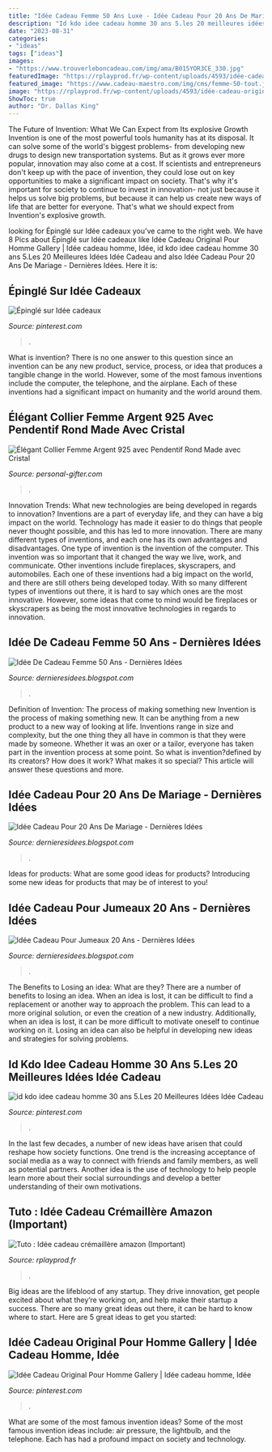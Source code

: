 ```yaml
---
title: "Idée Cadeau Femme 50 Ans Luxe - Idée Cadeau Pour 20 Ans De Mariage"
description: "Id kdo idee cadeau homme 30 ans 5.les 20 meilleures idées idée cadeau"
date: "2023-08-31"
categories:
- "ideas"
tags: ["ideas"]
images:
- "https://www.trouverleboncadeau.com/img/ama/B015YOR3CE_330.jpg"
featuredImage: "https://rplayprod.fr/wp-content/uploads/4593/idée-cadeau-original-pour-invitation-repas-5ebd11675f06c.jpg"
featured_image: "https://www.cadeau-maestro.com/img/cms/femme-50-tout.jpg"
image: "https://rplayprod.fr/wp-content/uploads/4593/idée-cadeau-original-pour-invitation-repas-5ebd11675f06c.jpg"
ShowToc: true
author: "Dr. Dallas King"
---
```



The Future of Invention: What We Can Expect from Its explosive Growth
Invention is one of the most powerful tools humanity has at its disposal. It can solve some of the world's biggest problems- from developing new drugs to design new transportation systems. But as it grows ever more popular, innovation may also come at a cost. If scientists and entrepreneurs don't keep up with the pace of invention, they could lose out on key opportunities to make a significant impact on society.
That's why it's important for society to continue to invest in innovation- not just because it helps us solve big problems, but because it can help us create new ways of life that are better for everyone. That's what we should expect from Invention's explosive growth.

	

		
looking for Épinglé sur Idée cadeaux you've came to the right web. We have 8 Pics about Épinglé sur Idée cadeaux like Idée Cadeau Original Pour Homme Gallery | Idée cadeau homme, Idée, id kdo idee cadeau homme 30 ans 5.Les 20 Meilleures Idées Idée Cadeau and also Idée Cadeau Pour 20 Ans De Mariage - Dernières Idées. Here it is:
		
    
## Épinglé Sur Idée Cadeaux

<img loading=lazy src="https://i.pinimg.com/originals/c6/69/f2/c669f2ddcc3699bac8740f62d2470116.png" onerror="this.onerror=null;this.src='https://tse3.mm.bing.net/th?id=OIP.34LvJWpEw3bz9AOSd-IePwHaEK&amp;pid=15.1';" alt="Épinglé sur Idée cadeaux">

_Source: pinterest.com_

>. 

	

What is invention?
There is no one answer to this question since an invention can be any new product, service, process, or idea that produces a tangible change in the world. However, some of the most famous inventions include the computer, the telephone, and the airplane. Each of these inventions had a significant impact on humanity and the world around them.

    
## Élégant Collier Femme Argent 925 Avec Pendentif Rond Made Avec Cristal

<img loading=lazy src="https://images.personal-gifter.com/2019/11/lgant-Collier-Femme-Argent-925-avec-Pendentif-Rond-Made-avec-Cristal-de-Swarovski-Fin-Bijoux-Cadeau-Anniversaire-Femme-Maman-30-40-50-60-Ans-Rouge-ou-Bleu-46CM-0-240x300.jpg" onerror="this.onerror=null;this.src='https://tse1.mm.bing.net/th?id=OIP.9b1tColK7lqMT3J74BeCzQAAAA&amp;pid=15.1';" alt="Élégant Collier Femme Argent 925 avec Pendentif Rond Made avec Cristal">

_Source: personal-gifter.com_

>. 

	

Innovation Trends: What new technologies are being developed in regards to innovation?
Inventions are a part of everyday life, and they can have a big impact on the world. Technology has made it easier to do things that people never thought possible, and this has led to more innovation. There are many different types of inventions, and each one has its own advantages and disadvantages. One type of invention is the invention of the computer. This invention was so important that it changed the way we live, work, and communicate. Other inventions include fireplaces, skyscrapers, and automobiles. Each one of these inventions had a big impact on the world, and there are still others being developed today. With so many different types of inventions out there, it is hard to say which ones are the most innovative. However, some ideas that come to mind would be fireplaces or skyscrapers as being the most innovative technologies in regards to innovation.

    
## Idée De Cadeau Femme 50 Ans - Dernières Idées

<img loading=lazy src="https://www.cadeau-maestro.com/img/cms/femme-50-tout.jpg" onerror="this.onerror=null;this.src='https://tse4.mm.bing.net/th?id=OIP.mSG9gK5zTYigV8Pvbl9LlgHaCx&amp;pid=15.1';" alt="Idée De Cadeau Femme 50 Ans - Dernières Idées">

_Source: dernieresidees.blogspot.com_

>. 

	

Definition of Invention: The process of making something new
Invention is the process of making something new. It can be anything from a new product to a new way of looking at life. Inventions range in size and complexity, but the one thing they all have in common is that they were made by someone. Whether it was an oxer or a tailor, everyone has taken part in the invention process at some point. So what is invention?defined by its creators? How does it work? What makes it so special? This article will answer these questions and more.

    
## Idée Cadeau Pour 20 Ans De Mariage - Dernières Idées

<img loading=lazy src="https://www.amzalan.com/12005-thickbox_default/faience-diplome-noces-porcelaine-20-ans-mariage-anniversaire-modele-epis-idees-cadeaux-neuf.jpg" onerror="this.onerror=null;this.src='https://tse3.mm.bing.net/th?id=OIP.jozS05dFvqB0lgJ5uvYHeQHaHa&amp;pid=15.1';" alt="Idée Cadeau Pour 20 Ans De Mariage - Dernières Idées">

_Source: dernieresidees.blogspot.com_

>. 

	

Ideas for products: What are some good ideas for products?
Introducing some new ideas for products that may be of interest to you!

    
## Idée Cadeau Pour Jumeaux 20 Ans - Dernières Idées

<img loading=lazy src="https://www.trouverleboncadeau.com/img/ama/B015YOR3CE_330.jpg" onerror="this.onerror=null;this.src='https://tse1.mm.bing.net/th?id=OIP.1mewmljzhj1mgoksENYplQHaF_&amp;pid=15.1';" alt="Idée Cadeau Pour Jumeaux 20 Ans - Dernières Idées">

_Source: dernieresidees.blogspot.com_

>. 

	

The Benefits to Losing an idea: What are they?
There are a number of benefits to losing an idea. When an idea is lost, it can be difficult to find a replacement or another way to approach the problem. This can lead to a more original solution, or even the creation of a new industry. Additionally, when an idea is lost, it can be more difficult to motivate oneself to continue working on it. Losing an idea can also be helpful in developing new ideas and strategies for solving problems.

    
## Id Kdo Idee Cadeau Homme 30 Ans 5.Les 20 Meilleures Idées Idée Cadeau

<img loading=lazy src="https://i.pinimg.com/originals/9e/11/f7/9e11f749401e4f450daf934d08f8aeb7.jpg" onerror="this.onerror=null;this.src='https://tse1.mm.bing.net/th?id=OIP.7j-kzehTLtVrK8Z0W59cFQHaFg&amp;pid=15.1';" alt="id kdo idee cadeau homme 30 ans 5.Les 20 Meilleures Idées Idée Cadeau">

_Source: pinterest.com_

>. 

	

In the last few decades, a number of new ideas have arisen that could reshape how society functions. One trend is the increasing acceptance of social media as a way to connect with friends and family members, as well as potential partners. Another idea is the use of technology to help people learn more about their social surroundings and develop a better understanding of their own motivations.

    
## Tuto : Idée Cadeau Crémaillère Amazon (Important)

<img loading=lazy src="https://rplayprod.fr/wp-content/uploads/4593/idée-cadeau-original-pour-invitation-repas-5ebd11675f06c.jpg" onerror="this.onerror=null;this.src='https://tse1.mm.bing.net/th?id=OIP.N18EK5UB6Jr_ZaLYWmPD1gAAAA&amp;pid=15.1';" alt="Tuto : Idée cadeau crémaillère amazon (Important)">

_Source: rplayprod.fr_

>. 

	

Big ideas are the lifeblood of any startup. They drive innovation, get people excited about what they’re working on, and help make their startup a success. There are so many great ideas out there, it can be hard to know where to start. Here are 5 great ideas to get you started: 

    
## Idée Cadeau Original Pour Homme Gallery | Idée Cadeau Homme, Idée

<img loading=lazy src="https://i.pinimg.com/736x/f5/a5/25/f5a525d07e0a96e8855c677e38b9b004.jpg" onerror="this.onerror=null;this.src='https://tse4.mm.bing.net/th?id=OIP.g_PTt7nqju6owdie3tcYdwHaF5&amp;pid=15.1';" alt="Idée Cadeau Original Pour Homme Gallery | Idée cadeau homme, Idée">

_Source: pinterest.com_

>. 

	

What are some of the most famous invention ideas?
Some of the most famous invention ideas include: air pressure, the lightbulb, and the telephone. Each has had a profound impact on society and technology.

